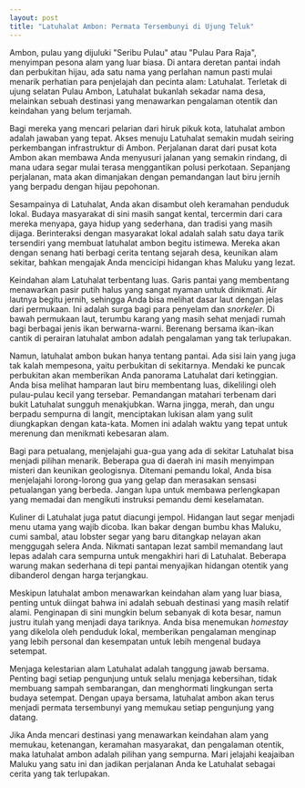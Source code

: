 ```yaml
---
layout: post
title: "Latuhalat Ambon: Permata Tersembunyi di Ujung Teluk"
---
```


Ambon, pulau yang dijuluki "Seribu Pulau" atau "Pulau Para Raja", menyimpan pesona alam yang luar biasa. Di antara deretan pantai indah dan perbukitan hijau, ada satu nama yang perlahan namun pasti mulai menarik perhatian para penjelajah dan pecinta alam: Latuhalat. Terletak di ujung selatan Pulau Ambon, Latuhalat bukanlah sekadar nama desa, melainkan sebuah destinasi yang menawarkan pengalaman otentik dan keindahan yang belum terjamah.

Bagi mereka yang mencari pelarian dari hiruk pikuk kota, latuhalat ambon adalah jawaban yang tepat. Akses menuju Latuhalat semakin mudah seiring perkembangan infrastruktur di Ambon. Perjalanan darat dari pusat kota Ambon akan membawa Anda menyusuri jalanan yang semakin rindang, di mana udara segar mulai terasa menggantikan polusi perkotaan. Sepanjang perjalanan, mata akan dimanjakan dengan pemandangan laut biru jernih yang berpadu dengan hijau pepohonan.

Sesampainya di Latuhalat, Anda akan disambut oleh keramahan penduduk lokal. Budaya masyarakat di sini masih sangat kental, tercermin dari cara mereka menyapa, gaya hidup yang sederhana, dan tradisi yang masih dijaga. Berinteraksi dengan masyarakat lokal adalah salah satu daya tarik tersendiri yang membuat latuhalat ambon begitu istimewa. Mereka akan dengan senang hati berbagi cerita tentang sejarah desa, keunikan alam sekitar, bahkan mengajak Anda mencicipi hidangan khas Maluku yang lezat.

Keindahan alam Latuhalat terbentang luas. Garis pantai yang membentang menawarkan pasir putih halus yang sangat nyaman untuk dinikmati. Air lautnya begitu jernih, sehingga Anda bisa melihat dasar laut dengan jelas dari permukaan. Ini adalah surga bagi para penyelam dan *snorkeler*. Di bawah permukaan laut, terumbu karang yang masih sehat menjadi rumah bagi berbagai jenis ikan berwarna-warni. Berenang bersama ikan-ikan cantik di perairan latuhalat ambon adalah pengalaman yang tak terlupakan.

Namun, latuhalat ambon bukan hanya tentang pantai. Ada sisi lain yang juga tak kalah mempesona, yaitu perbukitan di sekitarnya. Mendaki ke puncak perbukitan akan memberikan Anda panorama Latuhalat dari ketinggian. Anda bisa melihat hamparan laut biru membentang luas, dikelilingi oleh pulau-pulau kecil yang tersebar. Pemandangan matahari terbenam dari bukit Latuhalat sungguh menakjubkan. Warna jingga, merah, dan ungu berpadu sempurna di langit, menciptakan lukisan alam yang sulit diungkapkan dengan kata-kata. Momen ini adalah waktu yang tepat untuk merenung dan menikmati kebesaran alam.

Bagi para petualang, menjelajahi gua-gua yang ada di sekitar Latuhalat bisa menjadi pilihan menarik. Beberapa gua di daerah ini masih menyimpan misteri dan keunikan geologisnya. Ditemani pemandu lokal, Anda bisa menjelajahi lorong-lorong gua yang gelap dan merasakan sensasi petualangan yang berbeda. Jangan lupa untuk membawa perlengkapan yang memadai dan mengikuti instruksi pemandu demi keselamatan.

Kuliner di Latuhalat juga patut diacungi jempol. Hidangan laut segar menjadi menu utama yang wajib dicoba. Ikan bakar dengan bumbu khas Maluku, cumi sambal, atau lobster segar yang baru ditangkap nelayan akan menggugah selera Anda. Nikmati santapan lezat sambil memandang laut lepas adalah cara sempurna untuk mengakhiri hari di Latuhalat. Beberapa warung makan sederhana di tepi pantai menyajikan hidangan otentik yang dibanderol dengan harga terjangkau.

Meskipun latuhalat ambon menawarkan keindahan alam yang luar biasa, penting untuk diingat bahwa ini adalah sebuah destinasi yang masih relatif alami. Penginapan di sini mungkin belum sebanyak di kota besar, namun justru itulah yang menjadi daya tariknya. Anda bisa menemukan *homestay* yang dikelola oleh penduduk lokal, memberikan pengalaman menginap yang lebih personal dan kesempatan untuk lebih mengenal budaya setempat.

Menjaga kelestarian alam Latuhalat adalah tanggung jawab bersama. Penting bagi setiap pengunjung untuk selalu menjaga kebersihan, tidak membuang sampah sembarangan, dan menghormati lingkungan serta budaya setempat. Dengan upaya bersama, latuhalat ambon akan terus menjadi permata tersembunyi yang memukau setiap pengunjung yang datang.

Jika Anda mencari destinasi yang menawarkan keindahan alam yang memukau, ketenangan, keramahan masyarakat, dan pengalaman otentik, maka latuhalat ambon adalah pilihan yang sempurna. Mari jelajahi keajaiban Maluku yang satu ini dan jadikan perjalanan Anda ke Latuhalat sebagai cerita yang tak terlupakan.
